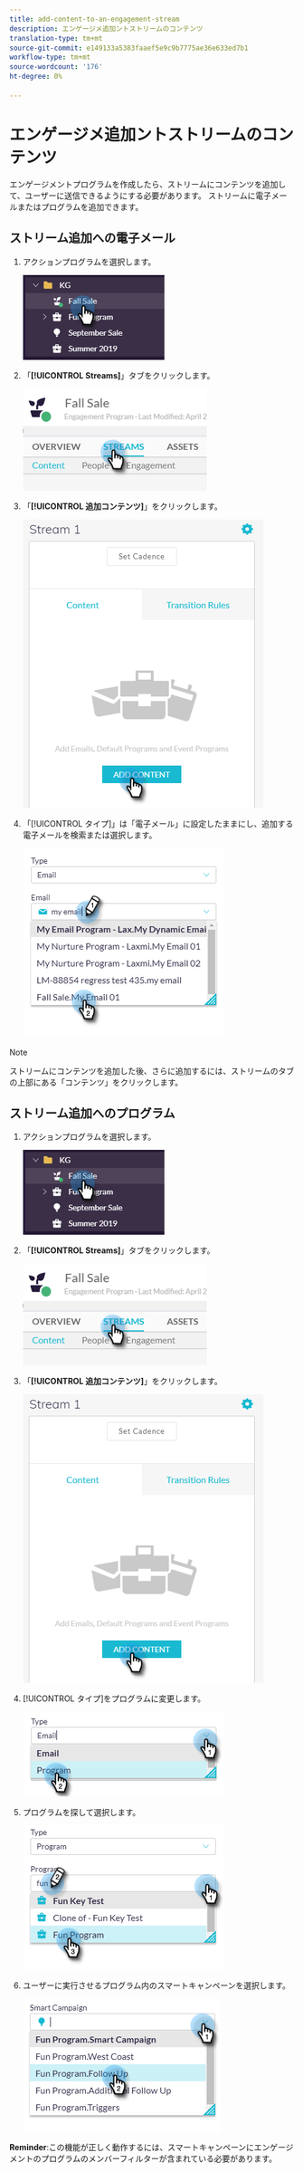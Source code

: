 ```yaml
---
title: add-content-to-an-engagement-stream
description: エンゲージメ追加ントストリームのコンテンツ
translation-type: tm+mt
source-git-commit: e149133a5383faaef5e9c9b7775ae36e633ed7b1
workflow-type: tm+mt
source-wordcount: '176'
ht-degree: 0%

---
```



# エンゲージメ追加ントストリームのコンテンツ

エンゲージメントプログラムを作成したら、ストリームにコンテンツを追加して、ユーザーに送信できるようにする必要があります。 ストリームに電子メールまたはプログラムを追加できます。

## ストリーム追加への電子メール

1. アクションプログラムを選択します。

   ![イメージ1](/help/sky/assets/engagement-programs/add-content-to-an-engagement-stream/add-content-to-an-engagement-stream-1.png)

1. 「**[!UICONTROL Streams]**」タブをクリックします。

   ![イメージ2](/help/sky/assets/engagement-programs/add-content-to-an-engagement-stream/add-content-to-an-engagement-stream-2.png)

1. 「**[!UICONTROL 追加コンテンツ]**」をクリックします。

   ![イメージ3](/help/sky/assets/engagement-programs/add-content-to-an-engagement-stream/add-content-to-an-engagement-stream-3.png)

1. 「[!UICONTROL タイプ]」は「電子メール」に設定したままにし、追加する電子メールを検索または選択します。

   ![画像4](/help/sky/assets/engagement-programs/add-content-to-an-engagement-stream/add-content-to-an-engagement-stream-4.png)

>[!NOTE]
>
>ストリームにコンテンツを追加した後、さらに追加するには、ストリームのタブの上部にある「コンテンツ」をクリックします。

## ストリーム追加へのプログラム

1. アクションプログラムを選択します。

   ![画像5](/help/sky/assets/engagement-programs/add-content-to-an-engagement-stream/add-content-to-an-engagement-stream-5.png)

1. 「**[!UICONTROL Streams]**」タブをクリックします。

   ![画像6](/help/sky/assets/engagement-programs/add-content-to-an-engagement-stream/add-content-to-an-engagement-stream-6.png)

1. 「**[!UICONTROL 追加コンテンツ]**」をクリックします。

   ![画像7](/help/sky/assets/engagement-programs/add-content-to-an-engagement-stream/add-content-to-an-engagement-stream-7.png)

1. [!UICONTROL タイプ]をプログラムに変更します。

   ![画像8](/help/sky/assets/engagement-programs/add-content-to-an-engagement-stream/add-content-to-an-engagement-stream-8.png)

1. プログラムを探して選択します。

   ![画像9](/help/sky/assets/engagement-programs/add-content-to-an-engagement-stream/add-content-to-an-engagement-stream-9.png)

1. ユーザーに実行させるプログラム内のスマートキャンペーンを選択します。

   ![画像10](/help/sky/assets/engagement-programs/add-content-to-an-engagement-stream/add-content-to-an-engagement-stream-10.png)

**Reminder**:この機能が正しく動作するには、スマートキャンペーンにエンゲージメントのプログラムのメンバーフィルターが含まれている必要があります。
